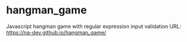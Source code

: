 # hangman_game

Javascript hangman game with regular expression input validation
URL: https://na-dev.github.io/hangman_game/